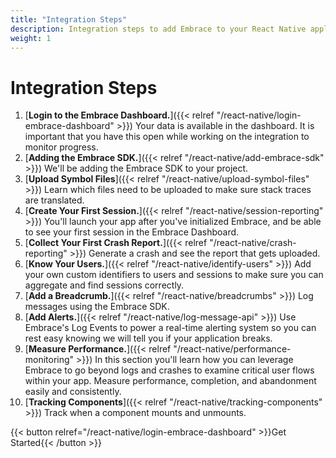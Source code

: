 ```yaml
---
title: "Integration Steps"
description: Integration steps to add Embrace to your React Native application
weight: 1
---
```


# Integration Steps

1. [**Login to the Embrace Dashboard.**]({{< relref "/react-native/login-embrace-dashboard" >}}) Your data is available in the dashboard. It is important that you have this open while working on the integration to monitor progress.
1. [**Adding the Embrace SDK.**]({{< relref "/react-native/add-embrace-sdk" >}}) We'll be adding the Embrace SDK to your project.
1. [**Upload Symbol Files**]({{< relref "/react-native/upload-symbol-files" >}}) Learn which files need to be uploaded to make sure stack traces are translated.
1. [**Create Your First Session.**]({{< relref "/react-native/session-reporting" >}}) You'll launch your app after you've
   initialized Embrace, and be able to see your first session in the Embrace
   Dashboard.
1. [**Collect Your First Crash Report.**]({{< relref "/react-native/crash-reporting" >}}) Generate a crash and see the report that
   gets uploaded.
1. [**Know Your Users.**]({{< relref "/react-native/identify-users" >}}) Add your own custom identifiers to users and sessions to make sure you can aggregate and find sessions correctly.
1. [**Add a Breadcrumb.**]({{< relref "/react-native/breadcrumbs" >}}) Log messages using the Embrace SDK.
1. [**Add Alerts.**]({{< relref "/react-native/log-message-api" >}}) Use Embrace's Log Events to power a real-time alerting system so you can rest easy knowing we will tell you if your application breaks.
1. [**Measure Performance.**]({{< relref "/react-native/performance-monitoring" >}}) In this section you'll learn how you can leverage Embrace to go beyond logs and crashes to examine critical user flows within your app. Measure performance, completion, and abandonment easily and consistently.
1. [**Tracking Components**]({{< relref "/react-native/tracking-components" >}}) Track when a component mounts and unmounts.

{{< button relref="/react-native/login-embrace-dashboard" >}}Get Started{{< /button >}}
